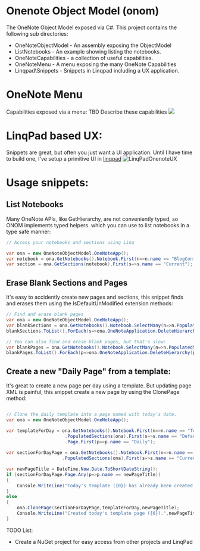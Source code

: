 Onenote Object Model (onom)
====

The OneNote Object Model exposed via C#. This project contains the following sub directories:

* OneNoteObjectModel - An assembly exposing the ObjectModel
* ListNotebooks - An example showing listing the notebooks. 
* OneNoteCapabilities - a collection of useful capabilities.
* OneNoteMenu - A menu exposing the many OneNote Capabilities
* Linqpad\Snippets - Snippets in Linqpad including a UX application. 


OneNote Menu 
====
Capabilities exposed via a menu: 
TBD Describe these capabilities
![](http://i.imgur.com/cKWWa09.png)


LinqPad based UX:
====
Snippets are great, but often you just want a UI application. Until I have time to build one, I've setup a primitive UI in [linqpad](http://ig2600.blogspot.com/2012/12/cool-toolslinqpad.html)
![LinqPadOnenoteUX](http://i.imgur.com/O7qMx36.png)


Usage snippets:
==========

List Notebooks
----------------
Many OneNote APIs, like GetHierarchy, are not conveniently typed, so ONOM implements typed helpers. which you can use to list notebooks in a type safe manner:

```csharp
// Access your notebooks and sections using Linq

var ona = new OneNoteObjectModel.OneNoteApp();
var notebook = ona.GetNotebooks().Notebook.First(n=>n.name == "BlogContentAndResearch");
var section = ona.GetSections(notebook).First(s=>s.name == "Current");
```

Erase Blank Sections and Pages
---------------------
It's easy to accidently create new pages and sections, this snippet finds and erases them using the IsDefaultUnModified extension methods: 

```csharp
// Find and erase blank pages
var ona = new OneNoteObjectModel.OneNoteApp();
var blankSections = ona.GetNotebooks().Notebook.SelectMany(n=>n.PopulatedSections(ona)).Where(s=>s.IsDefaultUnmodified(ona));
blankSections.ToList().ForEach(s=>ona.OneNoteApplication.DeleteHierarchy(s.ID));

// You can also find and erase blank pages, but that's slow: 
var blankPages = ona.GetNotebooks().Notebook.SelectMany(n=>n.PopulatedSections(ona).SelectMany(s=>s.Page)).Where(s=>s.IsDefaultUnmodified(ona));
blankPages.ToList().ForEach(p=>ona.OneNoteApplication.DeleteHierarchy(p.ID));
```


Create a new "Daily Page" from a template:
----------------
It's great to create a new page per day using a template. But updating page XML is painful, this snippet create a new page by using the ClonePage method:

```csharp

// Clone the daily template into a page named with today's date.
var ona = new OneNoteObjectModel.OneNoteApp();

var templateForDay = ona.GetNotebooks().Notebook.First(n=>n.name == "Templates")
					  .PopulatedSections(ona).First(s=>s.name == "Default")
					  .Page.First(p=>p.name == "Daily");
					  
var sectionForDayPage = ona.GetNotebooks().Notebook.First(n=>n.name == "BlogContentAndResearch")
					 .PopulatedSections(ona).First(s=>s.name == "Current");		

var newPageTitle = DateTime.Now.Date.ToShortDateString();
if (sectionForDayPage.Page.Any(p=>p.name == newPageTitle))
{
	Console.WriteLine("Today's template ({0}) has already been created.",newPageTitle);
}
else
{
	ona.ClonePage(sectionForDayPage,templateForDay,newPageTitle);
	Console.WriteLine("Created today's template page ({0}).",newPageTitle);
}

```


TODO List:

* Create a NuGet project for easy access from other projects and LinqPad

